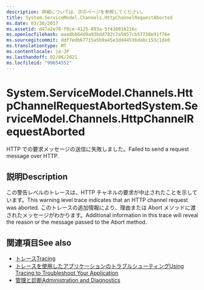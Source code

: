 ```yaml
---
description: 詳細については、次のページを参照してください。
title: System.ServiceModel.Channels.HttpChannelRequestAborted
ms.date: 03/30/2017
ms.assetid: d47a2e78-f0ce-4125-893a-5f438016216c
ms.openlocfilehash: eaadbb64d9a93bdd782c7a5057cb57738e91f76e
ms.sourcegitcommit: ddf7edb67715a5b9a45e3dd44536dabc153c1de0
ms.translationtype: MT
ms.contentlocale: ja-JP
ms.lasthandoff: 02/06/2021
ms.locfileid: "99654552"
---
```

# <a name="systemservicemodelchannelshttpchannelrequestaborted"></a><span data-ttu-id="4089f-103">System.ServiceModel.Channels.HttpChannelRequestAborted</span><span class="sxs-lookup"><span data-stu-id="4089f-103">System.ServiceModel.Channels.HttpChannelRequestAborted</span></span>

<span data-ttu-id="4089f-104">HTTP での要求メッセージの送信に失敗しました。</span><span class="sxs-lookup"><span data-stu-id="4089f-104">Failed to send a request message over HTTP.</span></span>  
  
## <a name="description"></a><span data-ttu-id="4089f-105">説明</span><span class="sxs-lookup"><span data-stu-id="4089f-105">Description</span></span>  

 <span data-ttu-id="4089f-106">この警告レベルのトレースは、HTTP チャネルの要求が中止されたことを示しています。</span><span class="sxs-lookup"><span data-stu-id="4089f-106">This warning level trace indicates that an HTTP channel request was aborted.</span></span> <span data-ttu-id="4089f-107">このトレースの追加情報により、理由または Abort メソッドに渡されたメッセージがわかります。</span><span class="sxs-lookup"><span data-stu-id="4089f-107">Additional information in this trace will reveal the reason or the message passed to the Abort method.</span></span>  
  
## <a name="see-also"></a><span data-ttu-id="4089f-108">関連項目</span><span class="sxs-lookup"><span data-stu-id="4089f-108">See also</span></span>

- [<span data-ttu-id="4089f-109">トレース</span><span class="sxs-lookup"><span data-stu-id="4089f-109">Tracing</span></span>](index.md)
- [<span data-ttu-id="4089f-110">トレースを使用したアプリケーションのトラブルシューティング</span><span class="sxs-lookup"><span data-stu-id="4089f-110">Using Tracing to Troubleshoot Your Application</span></span>](using-tracing-to-troubleshoot-your-application.md)
- [<span data-ttu-id="4089f-111">管理と診断</span><span class="sxs-lookup"><span data-stu-id="4089f-111">Administration and Diagnostics</span></span>](../index.md)

